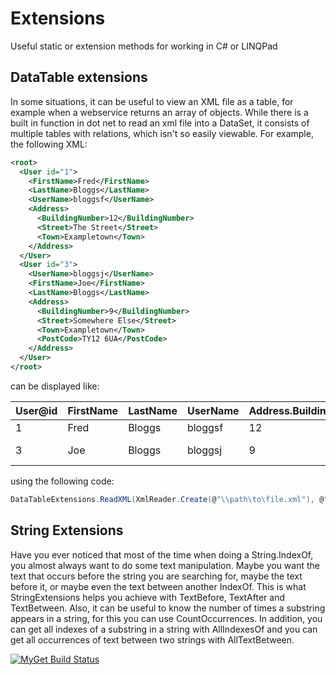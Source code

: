 # Extensions
Useful static or extension methods for working in C# or LINQPad

## DataTable extensions
In some situations, it can be useful to view an XML file as a table, for example when a webservice returns an array of objects.  While there is a built in function in dot net to read an xml file into a DataSet, it consists of multiple tables with relations, which isn't so easily viewable.
For example, the following XML:
```xml
<root>
  <User id="1">
    <FirstName>Fred</FirstName>
    <LastName>Bloggs</LastName>
    <UserName>bloggsf</UserName>
    <Address>
      <BuildingNumber>12</BuildingNumber>
      <Street>The Street</Street>
      <Town>Exampletown</Town>
    </Address>
  </User>
  <User id="3">
    <UserName>bloggsj</UserName>
    <FirstName>Joe</FirstName>
    <LastName>Bloggs</LastName>
    <Address>
      <BuildingNumber>9</BuildingNumber>
      <Street>Somewhere Else</Street>
      <Town>Exampletown</Town>
      <PostCode>TY12 6UA</PostCode>
    </Address>
  </User>
</root>
```
can be displayed like:

User@id | FirstName | LastName | UserName | Address.BuildingNumber | Address.Street | Address.Town | Address.PostCode
--- | --- | --- | --- | --- | --- | --- | ---
1 | Fred | Bloggs | bloggsf | 12 | The Street | Exampletown | null
3 | Joe | Bloggs | bloggsj | 9 | Somewhere Else | Exampletown | TY12 6UA

using the following code:
```cs
DataTableExtensions.ReadXML(XmlReader.Create(@"\\path\to\file.xml"), @"User", false, true);
```

## String Extensions
Have you ever noticed that most of the time when doing a String.IndexOf, you almost always want to do some text manipulation.  Maybe you want the text that occurs before the string you are searching for, maybe the text before it, or maybe even the text between another IndexOf.  This is what StringExtensions helps you achieve with TextBefore, TextAfter and TextBetween.  Also, it can be useful to know the number of times a substring appears in a string, for this you can use CountOccurrences.  In addition, you can get all indexes of a substring in a string with AllIndexesOf and you can get all occurrences of text between two strings with AllTextBetween.

[![MyGet Build Status](https://www.myget.org/BuildSource/Badge/progamer-me?identifier=4653f437-eca9-4422-9a81-662bceb36acc)](https://www.myget.org/)
